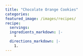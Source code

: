 ```yaml
---
title: "Chocolate Orange Cookies"
categories:
featured_image: /images/recipes/
recipe:
  servings: 
  ingredients_markdown: |-
    *
  directions_markdown: |-
    1.
---
```


